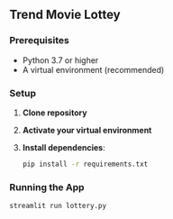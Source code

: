 ## Trend Movie Lottey

### Prerequisites

* Python 3.7 or higher
* A virtual environment (recommended)

### Setup

1. **Clone repository**
2. **Activate your virtual environment**
3. **Install dependencies**:

   ```bash
   pip install -r requirements.txt
   ```

### Running the App

```bash
streamlit run lottery.py
```


